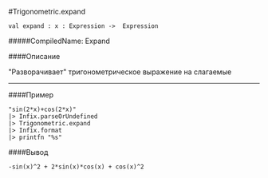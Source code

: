 #Trigonometric.expand

	val expand : x : Expression ->  Expression


#####CompiledName: Expand


####Описание
	
"Разворачивает" тригонометрическое выражение на слагаемые

----------

####Пример

    "sin(2*x)+cos(2*x)"
    |> Infix.parseOrUndefined
    |> Trigonometric.expand
    |> Infix.format
    |> printfn "%s"


####Вывод

    -sin(x)^2 + 2*sin(x)*cos(x) + cos(x)^2



